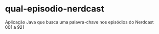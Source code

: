 # qual-episodio-nerdcast
Aplicação Java que busca uma palavra-chave nos episódios do Nerdcast 001 a 921
